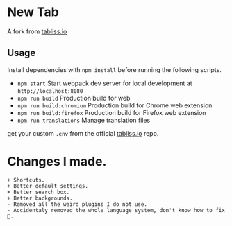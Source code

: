 # New Tab

A fork from [tabliss.io](https://tabliss.io)

## Usage

Install dependencies with `npm install` before running the following scripts.

- `npm start` Start webpack dev server for local development at `http://localhost:8080`
- `npm run build` Production build for web
- `npm run build:chromium` Production build for Chrome web extension
- `npm run build:firefox` Production build for Firefox web extension
- `npm run translations` Manage translation files

get your custom `.env` from the official [tabliss.io](https://tabliss.io) repo.

# Changes I made.

```
+ Shortcuts.
+ Better default settings.
+ Better search box.
+ Better backgrounds.
- Removed all the weird plugins I do not use.
- Accidentaly removed the whole language system, don't know how to fix 😬.
```

